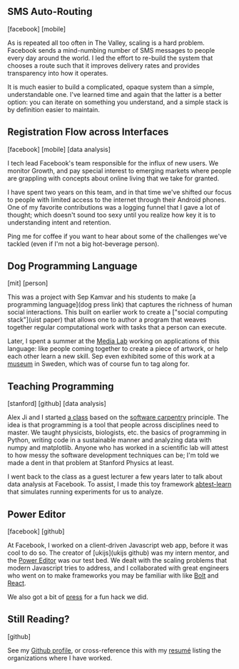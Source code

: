 ## SMS Auto-Routing
[facebook] [mobile]

As is repeated all too often in The Valley, scaling is a hard problem. Facebook sends a mind-numbing number of SMS messages to people every day around the world. I led the effort to re-build the system that chooses a route such that it improves delivery rates and provides transparency into how it operates.

It is much easier to build a complicated, opaque system than a simple, understandable one. I've learned time and again that the latter is a better option: you can iterate on something you understand, and a simple stack is by definition easier to maintain.

## Registration Flow across Interfaces
[facebook] [mobile] [data analysis]

I tech lead Facebook's team responsible for the influx of new users. We monitor Growth, and pay special interest to emerging markets where people are grappling with concepts about online living that we take for granted.

I have spent two years on this team, and in that time we've shifted our focus to people with limited access to the internet through their Android phones. One of my favorite contributions was a logging funnel that I gave a lot of thought; which doesn't sound too sexy until you realize how key it is to understanding intent and retention.

Ping me for coffee if you want to hear about some of the challenges we've tackled (even if I'm not a big hot-beverage person).

## Dog Programming Language
[mit] [person]

This was a project with Sep Kamvar and his students to make [a programming language](dog press link) that captures the richness of human social interactions. This built on earlier work to create a ["social computing stack"](uist paper) that allows one to author a program that weaves together regular computational work with tasks that a person can execute.

Later, I spent a summer at the [Media Lab](https://www.media.mit.edu) working on applications of this language: like people coming together to create a piece of artwork, or help each other learn a new skill. Sep even exhibited some of this work at a [museum](skissernas) in Sweden, which was of course fun to tag along for.

## Teaching Programming
[stanford] [github] [data analysis]

Alex Ji and I started [a class](https://physics91si.stanford.edu) based on the [software carpentry](https://software-carpentry.org/) principle. The idea is that programming is a tool that people across disciplines need to master. We taught physicists, biologists, etc. the basics of programming in Python, writing code in a sustainable manner and analyzing data with numpy and matplotlib. Anyone who has worked in a scientific lab will attest to how messy the software development techniques can be; I'm told we made a dent in that problem at Stanford Physics at least.

I went back to the class as a guest lecturer a few years later to talk about data analysis at Facebook. To assist, I made this toy framework [abtest-learn](https://github.com/zahanm/abtest-learn) that simulates running experiments for us to analyze.

## Power Editor
[facebook] [github]

At Facebook, I worked on a client-driven Javascript web app, before it was cool to do so. The creator of [ukijs](ukijs github) was my intern mentor, and the [Power Editor](http://www.facebook.com/ads/manage/powereditor) was our test bed. We dealt with the scaling problems that modern Javascript tries to address, and I collaborated with great engineers who went on to make frameworks you may be familiar with like [Bolt](boltjs) and [React](reactjs).

We also got a bit of [press](http://techcrunch.com/2011/07/01/facebook-circles/) for a fun hack we did.

## Still Reading?
[github]

See my [Github profile](https://github.com/zahanm), or cross-reference this with my [resumé](/resume.html) listing the organizations where I have worked.

